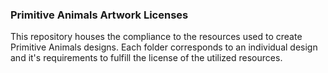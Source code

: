 ### Primitive Animals Artwork Licenses
This repository houses the compliance to the resources used to create Primitive Animals designs. Each folder corresponds to an individual design and it's requirements to fulfill the license of the utilized resources. 
